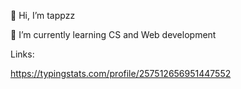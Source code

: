 👋 Hi, I’m tappzz

🌱 I’m currently learning CS and Web development


Links:

https://typingstats.com/profile/257512656951447552


<!---
tappzz/tappzz is a ✨ special ✨ repository because its `README.md` (this file) appears on your GitHub profile.
You can click the Preview link to take a look at your changes.
--->
